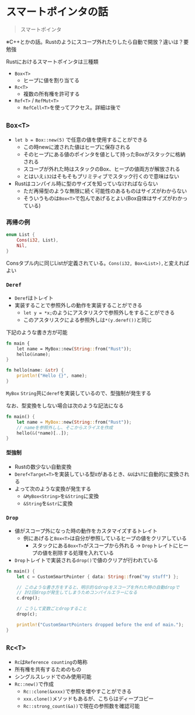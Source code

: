 スマートポインタの話
===================

> スマートポインタ

※C++とかの話。Rustのようにスコープ外れたりしたら自動で開放？違いは？要勉強

Rustにおけるスマートポインタは三種類

* `Box<T>`
  * ヒープに値を割り当てる
* `Rc<T>`
  * 複数の所有権を許可する
* `Ref<T>` / `RefMut<T>`
  * `RefCell<T>`を使ってアクセス。詳細は後で

`Box<T>`
----------------------

* `let b = Box::new(5)` で任意の値を使用することができる
  * この時newに渡された値はヒープに保存される
  * そのヒープにある値のポインタを値として持ったBoxがスタックに格納される
  * スコープが外れた時はスタックのBox、ヒープの値両方が解放される
  * とはいえ`i32`はそもそもプリミティブでスタック行くので意味はない
* Rustはコンパイル時に型のサイズを知っていなければならない
  * ただ再帰型のような無限に続く可能性のあるものはサイズがわからない
  * そういうものは`Box<T>`で包んであげるとよい(Box自体はサイズがわかっている)

### 再帰の例

```rust
enum List {
    Cons(i32, List),
    Nil,
}
```

Consタプル内に同じListが定義されている。`Cons(i32, Box<List>),`と変えればよい

### `Deref`

* `Deref`はトレイト
* 実装することで参照外しの動作を実装することができる
  * `let y = *x;`のようにアスタリスクで参照外しをすることができる
  * このアスタリスクによる参照外しは`*(y.deref())`と同じ

下記のような書き方が可能

```rust
fn main {
    let name = MyBox::new(String::from("Rust"));
    hello(&name);
}

fn hello(name: &str) {
    println!("Hello {}", name);
}
```

`MyBox` `String`共に`deref`を実装しているので、型強制が発生する

なお、型変換をしない場合は次のような記法になる

```rust
fn main() {
    let name = MyBox::new(String::from("Rust"));
    // nameを参照外しし、そこからスライスを作成
    hello(&(*name)[..]);
}
```

#### 型強制

* Rustの数少ない自動変換
* `Deref<Target=T>`を実装している型`U`があるとき、`&U`は`%T`に自動的に変換される
* よって次のような変換が発生する
  * `&MyBox<String>`を`&String`に変換
  * `&String`を`&str`に変換

### `Drop`

* 値がスコープ外になった時の動作をカスタマイズするトレイト
  * 例にあげると`Box<T>`は自分が参照しているヒープの値をクリアしている
    * スタックにある`Box<T>`がスコープから外れる → `Drop`トレイトにヒープの値を削除する処理を入れている
* `Drop`トレイトで実装される`drop()`で値のクリアが行われている

```rust
fn main() {
    let c = CustomSmartPointer { data: String::from("my stuff") };

    // このような書き方をすると、明示的なdropをスコープを外れた時の自動dropで
    // 計2回dropが発生してしまうためコンパイルエラーになる
    c.drop();

    // こうして変数ごとdropすること
    drop(c);

    println!("CustomSmartPointers dropped before the end of main.");
}
```

`Rc<T>`
----------------------

* `Rc`は`Reference counting`の略称
* 所有権を共有するためのもの
* シングルスレッドでのみ使用可能
* `Rc::new()`で作成
  * `Rc::clone(&xxxx)`で参照を増やすことができる
  * `xxx.clone()`メソッドもあるが、こちらはディープコピー
  * `Rc::strong_count(&a))`で現在の参照数を確認可能